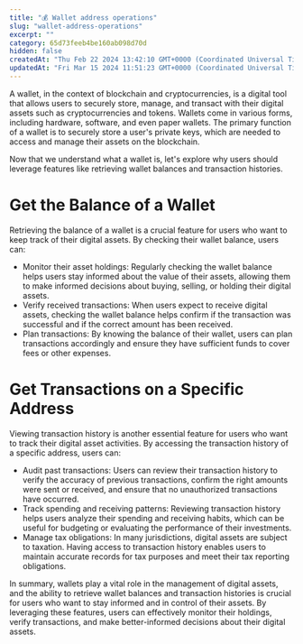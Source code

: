 ```yaml
---
title: "💰 Wallet address operations"
slug: "wallet-address-operations"
excerpt: ""
category: 65d73feeb4be160ab098d70d
hidden: false
createdAt: "Thu Feb 22 2024 13:42:10 GMT+0000 (Coordinated Universal Time)"
updatedAt: "Fri Mar 15 2024 11:51:23 GMT+0000 (Coordinated Universal Time)"
---
```

A wallet, in the context of blockchain and cryptocurrencies, is a digital tool that allows users to securely store, manage, and transact with their digital assets such as cryptocurrencies and tokens. Wallets come in various forms, including hardware, software, and even paper wallets. The primary function of a wallet is to securely store a user's private keys, which are needed to access and manage their assets on the blockchain.

Now that we understand what a wallet is, let's explore why users should leverage features like retrieving wallet balances and transaction histories.

# Get the Balance of a Wallet

Retrieving the balance of a wallet is a crucial feature for users who want to keep track of their digital assets. By checking their wallet balance, users can:

- Monitor their asset holdings: Regularly checking the wallet balance helps users stay informed about the value of their assets, allowing them to make informed decisions about buying, selling, or holding their digital assets.
- Verify received transactions: When users expect to receive digital assets, checking the wallet balance helps confirm if the transaction was successful and if the correct amount has been received.
- Plan transactions: By knowing the balance of their wallet, users can plan transactions accordingly and ensure they have sufficient funds to cover fees or other expenses.

# Get Transactions on a Specific Address

Viewing transaction history is another essential feature for users who want to track their digital asset activities. By accessing the transaction history of a specific address, users can:

- Audit past transactions: Users can review their transaction history to verify the accuracy of previous transactions, confirm the right amounts were sent or received, and ensure that no unauthorized transactions have occurred.
- Track spending and receiving patterns: Reviewing transaction history helps users analyze their spending and receiving habits, which can be useful for budgeting or evaluating the performance of their investments.
- Manage tax obligations: In many jurisdictions, digital assets are subject to taxation. Having access to transaction history enables users to maintain accurate records for tax purposes and meet their tax reporting obligations.

In summary, wallets play a vital role in the management of digital assets, and the ability to retrieve wallet balances and transaction histories is crucial for users who want to stay informed and in control of their assets. By leveraging these features, users can effectively monitor their holdings, verify transactions, and make better-informed decisions about their digital assets.
